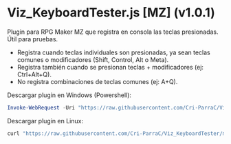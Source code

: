 # Viz_KeyboardTester.js [MZ] (v1.0.1)

Plugin para RPG Maker MZ que registra en consola las teclas presionadas. Útil para pruebas.

* Registra cuando teclas individuales son presionadas, ya sean teclas comunes o modificadores (Shift, Control, Alt o Meta).
* Registra también cuando se presionan teclas + modificadores (ej: Ctrl+Alt+Q).
* No registra combinaciones de teclas comunes (ej: A+Q).

Descargar plugin en Windows (Powershell):
```powershell
Invoke-WebRequest -Uri "https://raw.githubusercontent.com/Cri-ParraC/Viz_KeyboardTester/main/Viz_KeyboardTester.js" -OutFile "Viz_KeyboardTester.js"
```

Descargar plugin en Linux:
```sh
curl "https://raw.githubusercontent.com/Cri-ParraC/Viz_KeyboardTester/main/Viz_KeyboardTester.js" -o Viz_KeyboardTester.js
```